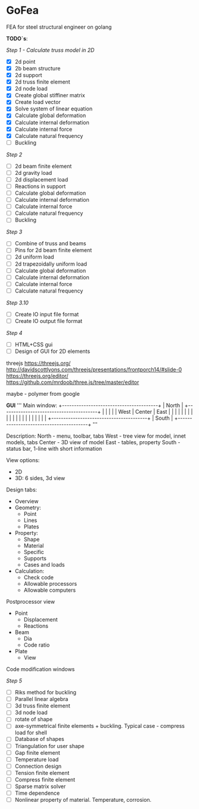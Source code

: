 # GoFea

FEA for steel structural engineer on golang

**TODO`s**:

*Step 1 - Calculate truss model in 2D*

- [X] 2d point
- [X] 2b beam structure
- [X] 2d support
- [X] 2d truss finite element
- [X] 2d node load
- [X] Create global stiffiner matrix
- [X] Create load vector
- [X] Solve system of linear equation
- [X] Calculate global deformation
- [X] Calculate internal deformation
- [X] Calculate internal force
- [X] Calculate natural frequency
- [ ] Buckling

*Step 2*

- [ ] 2d beam finite element
- [ ] 2d gravity load
- [ ] 2d displacement load
- [ ] Reactions in support
- [ ] Calculate global deformation
- [ ] Calculate internal deformation
- [ ] Calculate internal force
- [ ] Calculate natural frequency
- [ ] Buckling

*Step 3*

- [ ] Combine of truss and beams
- [ ] Pins for 2d beam finite element
- [ ] 2d uniform load
- [ ] 2d trapezoidally uniform load
- [ ] Calculate global deformation
- [ ] Calculate internal deformation
- [ ] Calculate internal force
- [ ] Calculate natural frequency

*Step 3.10*

- [ ] Create IO input  file format
- [ ] Create IO output file format

*Step 4*

- [ ] HTML+CSS gui
- [ ] Design of GUI for 2D elements

threejs
https://threejs.org/
http://davidscottlyons.com/threejs/presentations/frontporch14/#slide-0
https://threejs.org/editor/
https://github.com/mrdoob/three.js/tree/master/editor

maybe - polymer from google

**GUI**
'''
Main window:
+----------------------------------------+
|             North                      |
+----------------------------------------+
|         |                    |         |
| West    |    Center          | East    |
|         |                    |         |
|         |                    |         |
|         |                    |         |
|         |                    |         |
|         |                    |         |
+----------------------------------------+
|             South                      |
+----------------------------------------+
'''

Description:
North  - menu, toolbar, tabs
West   - tree view for model, innet models, tabs
Center - 3D view of model
East   - tables, property
South  - status bar, 1-line with short information

View options:
- 2D
- 3D: 6 sides, 3d view

Design tabs:
- Overview
- Geometry:
	- Point
	- Lines
	- Plates
- Property:
	- Shape
	- Material
	- Specific
	- Supports
	- Cases and loads
- Calculation:
	- Check code
	- Allowable processors
	- Allowable computers

Postprocessor view
- Point
	- Displacement
	- Reactions
- Beam
	- Dia
	- Code ratio
- Plate
	- View

Code modification windows



*Step 5*

- [ ] Riks method for buckling
- [ ] Parallel linear algebra
- [ ] 3d truss finite element
- [ ] 3d node load
- [ ] rotate of shape
- [ ] axe-symmetrical finite elements + buckling. Typical case - compress load for shell
- [ ] Database of shapes
- [ ] Triangulation for user shape
- [ ] Gap finite element
- [ ] Temperature load
- [ ] Connection design
- [ ] Tension finite element
- [ ] Compress finite element
- [ ] Sparse matrix solver
- [ ] Time dependence
- [ ] Nonlinear property of material. Temperature, corrosion.
